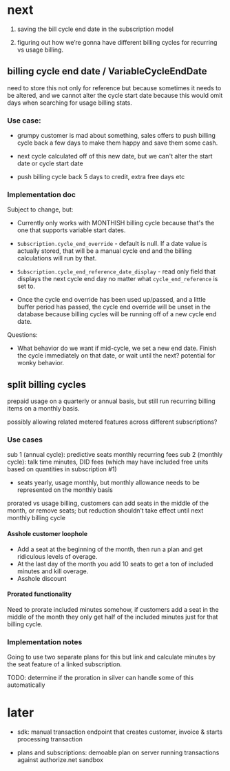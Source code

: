 # next

1. saving the bill cycle end date in the subscription model

2. figuring out how we’re gonna have different billing cycles for recurring vs
   usage billing.

## billing cycle end date / VariableCycleEndDate

need to store this not only for reference but because sometimes it needs to be
altered, and we cannot alter the cycle start date because this would omit days
when searching for usage billing stats.

### Use case:

 - grumpy customer is mad about something, sales offers to push billing cycle
   back a few days to make them happy and save them some cash.

 - next cycle calculated off of this new date, but we can't alter the start
   date or cycle start date

 - push billing cycle back 5 days to credit, extra free days etc
 
### Implementation doc

Subject to change, but: 

 * Currently only works with MONTHISH billing cycle because that's the one that
   supports variable start dates.

 * `Subscription.cycle_end_override` - default is null.  If a date value is
   actually stored, that will be a manual cycle end and the billing
   calculations will run by that.

 * `Subscription.cycle_end_reference_date_display` - read only field that
   displays the next cycle end day no matter what `cycle_end_reference` is set
   to.

 * Once the cycle end override has been used up/passed, and a little buffer
   period has passed, the cycle end override will be unset in the database
   because billing cycles will be running off of a new cycle end date.

Questions:

 * What behavior do we want if mid-cycle, we set a new end date. Finish the
   cycle immediately on that date, or wait until the next? potential for wonky
   behavior.

## split billing cycles

prepaid usage on a quarterly or annual basis, but still run recurring billing
items on a monthly basis. 

possibly allowing related metered features across
different subscriptions?

### Use cases

sub 1 (annual cycle): predictive seats monthly recurring fees
sub 2 (monthly cycle): talk time minutes, DID fees (which may have included
free units based on quantities in subscription #1)

- seats yearly, usage monthly, but monthly allowance needs to be represented on
  the monthly basis 

prorated vs usage billing, customers can add seats in the middle of the month,
or remove seats; but reduction shouldn’t take effect until next monthly billing
cycle 

#### Asshole customer loophole

- Add a seat at the beginning of the month, then run a plan and get ridiculous
  levels of overage. 
- At the last day of the month you add 10 seats to get a ton of included
  minutes and kill overage.
- Asshole discount

#### Prorated functionality

Need to prorate included minutes somehow, if customers add a seat in the middle
of the month they only get half of the included minutes just for that billing
cycle.

### Implementation notes

Going to use two separate plans for this but link and calculate minutes by the
seat feature of a linked subscription.

TODO: determine if the proration in silver can handle some of this
automatically


# later

* sdk: manual transaction endpoint that creates customer, invoice & starts
  processing transaction

* plans and subscriptions: demoable plan on server running transactions against
  authorize.net sandbox

